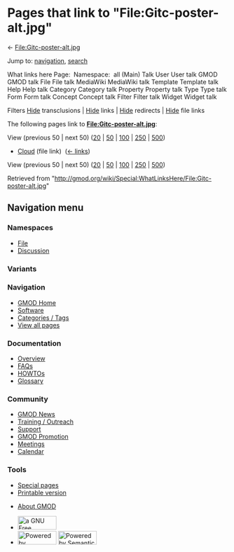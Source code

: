 <div id="mw-page-base" class="noprint">

</div>

<div id="mw-head-base" class="noprint">

</div>

<div id="content" class="mw-body" role="main">

<span id="top"></span>

<div id="mw-js-message" style="display:none;">

</div>



# <span dir="auto">Pages that link to "File:Gitc-poster-alt.jpg"</span>

<div id="bodyContent">

<div id="contentSub">

←
[File:Gitc-poster-alt.jpg](/wiki/File:Gitc-poster-alt.jpg "File:Gitc-poster-alt.jpg")

</div>

<div id="jump-to-nav" class="mw-jump">

Jump to: [navigation](#mw-navigation), [search](#p-search)

</div>

<div id="mw-content-text">

What links here Page:  Namespace:  all (Main) Talk User User talk GMOD
GMOD talk File File talk MediaWiki MediaWiki talk Template Template talk
Help Help talk Category Category talk Property Property talk Type Type
talk Form Form talk Concept Concept talk Filter Filter talk Widget
Widget talk

Filters
[Hide](/mediawiki/index.php?title=Special:WhatLinksHere/File:Gitc-poster-alt.jpg&hidetrans=1 "Special:WhatLinksHere/File:Gitc-poster-alt.jpg")
transclusions \|
[Hide](/mediawiki/index.php?title=Special:WhatLinksHere/File:Gitc-poster-alt.jpg&hidelinks=1 "Special:WhatLinksHere/File:Gitc-poster-alt.jpg")
links \|
[Hide](/mediawiki/index.php?title=Special:WhatLinksHere/File:Gitc-poster-alt.jpg&hideredirs=1 "Special:WhatLinksHere/File:Gitc-poster-alt.jpg")
redirects \|
[Hide](/mediawiki/index.php?title=Special:WhatLinksHere/File:Gitc-poster-alt.jpg&hideimages=1 "Special:WhatLinksHere/File:Gitc-poster-alt.jpg")
file links

The following pages link to
**[File:Gitc-poster-alt.jpg](/wiki/File:Gitc-poster-alt.jpg "File:Gitc-poster-alt.jpg")**:

View (previous 50 \| next 50)
([20](/mediawiki/index.php?title=Special:WhatLinksHere/File:Gitc-poster-alt.jpg&limit=20 "Special:WhatLinksHere/File:Gitc-poster-alt.jpg")
\|
[50](/mediawiki/index.php?title=Special:WhatLinksHere/File:Gitc-poster-alt.jpg&limit=50 "Special:WhatLinksHere/File:Gitc-poster-alt.jpg")
\|
[100](/mediawiki/index.php?title=Special:WhatLinksHere/File:Gitc-poster-alt.jpg&limit=100 "Special:WhatLinksHere/File:Gitc-poster-alt.jpg")
\|
[250](/mediawiki/index.php?title=Special:WhatLinksHere/File:Gitc-poster-alt.jpg&limit=250 "Special:WhatLinksHere/File:Gitc-poster-alt.jpg")
\|
[500](/mediawiki/index.php?title=Special:WhatLinksHere/File:Gitc-poster-alt.jpg&limit=500 "Special:WhatLinksHere/File:Gitc-poster-alt.jpg"))

- [Cloud](/wiki/Cloud "Cloud") (file link) ‎
  <span class="mw-whatlinkshere-tools">([←
  links](/mediawiki/index.php?title=Special:WhatLinksHere&target=Cloud "Special:WhatLinksHere"))</span>

View (previous 50 \| next 50)
([20](/mediawiki/index.php?title=Special:WhatLinksHere/File:Gitc-poster-alt.jpg&limit=20 "Special:WhatLinksHere/File:Gitc-poster-alt.jpg")
\|
[50](/mediawiki/index.php?title=Special:WhatLinksHere/File:Gitc-poster-alt.jpg&limit=50 "Special:WhatLinksHere/File:Gitc-poster-alt.jpg")
\|
[100](/mediawiki/index.php?title=Special:WhatLinksHere/File:Gitc-poster-alt.jpg&limit=100 "Special:WhatLinksHere/File:Gitc-poster-alt.jpg")
\|
[250](/mediawiki/index.php?title=Special:WhatLinksHere/File:Gitc-poster-alt.jpg&limit=250 "Special:WhatLinksHere/File:Gitc-poster-alt.jpg")
\|
[500](/mediawiki/index.php?title=Special:WhatLinksHere/File:Gitc-poster-alt.jpg&limit=500 "Special:WhatLinksHere/File:Gitc-poster-alt.jpg"))

</div>

<div class="printfooter">

Retrieved from
"<http://gmod.org/wiki/Special:WhatLinksHere/File:Gitc-poster-alt.jpg>"

</div>

<div id="catlinks" class="catlinks catlinks-allhidden">

</div>

<div class="visualClear">

</div>

</div>

</div>

<div id="mw-navigation">

## Navigation menu

<div id="mw-head">



<div id="left-navigation">

<div id="p-namespaces" class="vectorTabs" role="navigation"
aria-labelledby="p-namespaces-label">

### Namespaces

- <span id="ca-nstab-image"><a href="/wiki/File:Gitc-poster-alt.jpg" accesskey="c"
  title="View the file page [c]">File</a></span>
- <span id="ca-talk"><a
  href="/mediawiki/index.php?title=File_talk:Gitc-poster-alt.jpg&amp;action=edit&amp;redlink=1"
  accesskey="t"
  title="Discussion about the content page [t]">Discussion</a></span>

</div>

<div id="p-variants" class="vectorMenu emptyPortlet" role="navigation"
aria-labelledby="p-variants-label">

### 

### Variants[](#)

<div class="menu">

</div>

</div>

</div>

<div id="right-navigation">





</div>



</div>

</div>

</div>

<div id="mw-panel">

<div id="p-logo" role="banner">

<a href="/wiki/Main_Page"
style="background-image: url(http://gmod.org/images/GMOD-cogs.png);"
title="Visit the main page"></a>

</div>

<div id="p-Navigation" class="portal" role="navigation"
aria-labelledby="p-Navigation-label">

### Navigation

<div class="body">

- <span id="n-GMOD-Home">[GMOD Home](/wiki/Main_Page)</span>
- <span id="n-Software">[Software](/wiki/GMOD_Components)</span>
- <span id="n-Categories-.2F-Tags">[Categories /
  Tags](/wiki/Categories)</span>
- <span id="n-View-all-pages">[View all
  pages](/wiki/Special:AllPages)</span>

</div>

</div>

<div id="p-Documentation" class="portal" role="navigation"
aria-labelledby="p-Documentation-label">

### Documentation

<div class="body">

- <span id="n-Overview">[Overview](/wiki/Overview)</span>
- <span id="n-FAQs">[FAQs](/wiki/Category:FAQ)</span>
- <span id="n-HOWTOs">[HOWTOs](/wiki/Category:HOWTO)</span>
- <span id="n-Glossary">[Glossary](/wiki/Glossary)</span>

</div>

</div>

<div id="p-Community" class="portal" role="navigation"
aria-labelledby="p-Community-label">

### Community

<div class="body">

- <span id="n-GMOD-News">[GMOD News](/wiki/GMOD_News)</span>
- <span id="n-Training-.2F-Outreach">[Training /
  Outreach](/wiki/Training_and_Outreach)</span>
- <span id="n-Support">[Support](/wiki/Support)</span>
- <span id="n-GMOD-Promotion">[GMOD
  Promotion](/wiki/GMOD_Promotion)</span>
- <span id="n-Meetings">[Meetings](/wiki/Meetings)</span>
- <span id="n-Calendar">[Calendar](/wiki/Calendar)</span>

</div>

</div>

<div id="p-tb" class="portal" role="navigation"
aria-labelledby="p-tb-label">

### Tools

<div class="body">

- <span id="t-specialpages"><a href="/wiki/Special:SpecialPages" accesskey="q"
  title="A list of all special pages [q]">Special pages</a></span>
- <span id="t-print"><a
  href="/mediawiki/index.php?title=Special:WhatLinksHere/File:Gitc-poster-alt.jpg&amp;printable=yes"
  rel="alternate" accesskey="p"
  title="Printable version of this page [p]">Printable version</a></span>

</div>

</div>

</div>

</div>

<div id="footer" role="contentinfo">

- <span id="footer-places-about">[About
  GMOD](/wiki/GMOD:About "GMOD:About")</span>

<!-- -->

- <span id="footer-copyrightico">[<img src="http://www.gnu.org/graphics/gfdl-logo-small.png" width="88"
  height="31" alt="a GNU Free Documentation License" />](http://www.gnu.org/licenses/fdl-1.3.html)</span>
- <span id="footer-poweredbyico">[<img src="/mediawiki/skins/common/images/poweredby_mediawiki_88x31.png"
  width="88" height="31" alt="Powered by MediaWiki" />](//www.mediawiki.org/)
  [<img
  src="/mediawiki/extensions/SemanticMediaWiki/includes/../resources/images/smw_button.png"
  width="88" height="31" alt="Powered by Semantic MediaWiki" />](https://www.semantic-mediawiki.org/wiki/Semantic_MediaWiki)</span>

<div style="clear:both">

</div>

</div>
